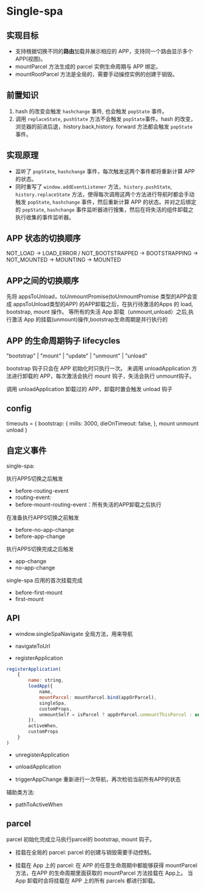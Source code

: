 # Single-spa

## 实现目标
- 支持根据切换不同的**路由**加载并展示相应的 APP，支持同一个路由显示多个APP(视图)。
- mountParcel 方法生成的 parcel 实例生命周期与 APP 绑定。
- mountRootParcel 方法是全局的，需要手动操控实例的创建于销毁。


## 前置知识
1. hash 的改变会触发 `hashchange` 事件, 也会触发 `popState` 事件。
2. 调用 `replaceState`, `pushState` 方法不会触发 `popState`事件。hash 的改变，浏览器的前进后退，history.back,history. forward 方法都会触发 `popState` 事件。


## 实现原理
- 监听了 `popState`, `hashchange` 事件，每次触发这两个事件都将重新计算 APP 的状态。
- 同时重写了 `window.addEventListener` 方法，`history.pushState`, `history.replaceState` 方法，使得每次调用这两个方法进行导航时都会手动触发 `popState`, `hashchange` 事件，然后重新计算 APP 的状态。并对之后绑定的 `popState`, `hashchange` 事件监听器进行搜集，然后在将失活的组件卸载之执行收集的事件监听器。 


## APP 状态的切换顺序
NOT_LOAD -> LOAD_ERROR / NOT_BOOTSTRAPPED -> BOOTSTRAPPING -> NOT_MOUNTED -> MOUNTING -> MOUNTED


## APP之间的切换顺序
先将 appsToUnload，toUnmountPromise(toUnmountPromise 类型的APP会变成 appsToUnload类型的APP) 的APP卸载之后，在执行待激活的Apps 的 load, bootstrap, mount 操作。
等所有的失活 App 卸载（unmount,unload）之后,执行激活 App 的挂载(unmount)操作,bootstrap生命周期是并行执行的


## APP 的生命周期钩子 lifecycles
"bootstrap" | "mount" | "update" | "unmount" | "unload"

bootstrap 钩子只会在 APP 初始化时只执行一次。
未调用 unloadApplication 方法进行卸载的 APP，每次激活会执行 mount 钩子，失活会执行 unmount钩子。

调用 unloadApplication 卸载过的 APP，卸载时置会触发 unload 钩子



## config
timeouts = {
    bootstrap: {
        mills: 3000,
        dieOnTimeout: false,
    },
    mount
    unmount
    unload
}



## 自定义事件
single-spa:     

执行APPS切换之后触发
- before-routing-event
- routing-event: 
- before-mount-routing-event：所有失活的APP卸载之后执行


在准备执行APPS切换之前触发
- before-no-app-change
- before-app-change

执行APPS切换完成之后触发
- app-change
- no-app-change

single-spa 应用的首次挂载完成
- before-first-mount
- first-mount



## API
- window.singleSpaNavigate
    全局方法，用来导航

- navigateToUrl


- registerApplication
```js
registerApplication(
    {
        name: string,
        loadApp({
            name,
            mountParcel: mountParcel.bind(appOrParcel),
            singleSpa,
            customProps,
            unmountSelf = isParcel ? appOrParcel.unmountThisParcel : undefined;
        }),
        activeWhen,
        customProps
    }
)
```

- unregisterApplication
- unloadApplication

- triggerAppChange
    重新进行一次导航，再次检验当前所有APP的状态


辅助类方法:
- pathToActiveWhen


## parcel
parcel 初始化完成立马执行parcel的 bootstrap, mount 钩子。

- 挂载在全局的 parcel:
parcel 的创建与销毁需要手动控制。

- 挂载在 App 上的 parcel:
在 APP 的任意生命周期中都能够获得 mountParcel 方法，在APP 的生命周期里面获取的 mountParcel 方法挂载在 App上。
当 App 卸载时会将挂载在 APP 上的所有 parcels 都进行卸载。